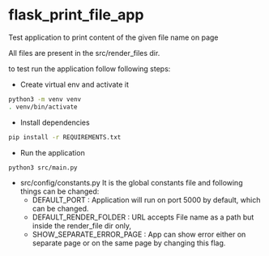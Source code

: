 # flask_print_file_app

Test application to print content of the given file name on page

All files are present in the src/render_files dir.

to test run the application follow following steps:

- Create virtual env and activate it

```sh
python3 -m venv venv
. venv/bin/activate
```

- Install dependencies

```sh
pip install -r REQUIREMENTS.txt
```

- Run the application

```sh
python3 src/main.py
```

- src/config/constants.py
  It is the global constants file and following things can be changed:
  - DEFAULT_PORT : Application will run on port 5000 by default, which can be changed.
  - DEFAULT_RENDER_FOLDER : URL accepts File name as a path but inside the render_file dir only,
  - SHOW_SEPARATE_ERROR_PAGE : App can show error either on separate page or on the same page by changing this flag.
